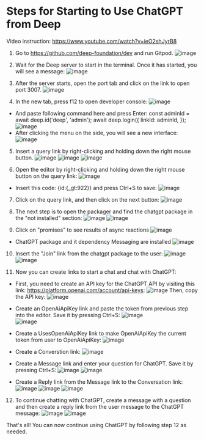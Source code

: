 # Steps for Starting to Use ChatGPT from Deep



Video instruction: https://www.youtube.com/watch?v=ieO2shJyrB8

1. Go to https://github.com/deep-foundation/dev and run Gitpod.
![image](https://user-images.githubusercontent.com/58123600/228636978-0b838aef-43a8-47e1-af20-8ef08911f664.png)

2. Wait for the Deep server to start in the terminal. Once it has started, you will see a message:
![image](https://user-images.githubusercontent.com/58123600/228638401-df7c85da-f5a0-4158-a050-4d6508d3daec.png)
 
3. After the server starts, open the port tab and click on the link to open port 3007.
![image](https://user-images.githubusercontent.com/58123600/228638897-f6373709-ab72-4903-b624-95747d3bff22.png)

4. In the new tab, press f12 to open developer console:
![image](https://user-images.githubusercontent.com/58123600/228978982-b89ab3f8-e22c-47b1-ba58-93b1ee694cab.png)
* And paste following command here and press Enter:
 const adminId = await deep.id('deep', 'admin');
 await deep.login({
  linkId: adminId,
 });
![image](https://user-images.githubusercontent.com/58123600/228979141-e2742a5f-3cd0-4dfe-a094-29c3e9793349.png)
* After clicking the menu on the side, you will see a new interface:
![image](https://user-images.githubusercontent.com/58123600/228640653-5f3cb522-2476-496f-9f18-f40a7abe09a2.png)

5. Insert a query link by right-clicking and holding down the right mouse button.
![image](https://user-images.githubusercontent.com/58123600/228641593-69766ea5-2f89-4e8f-9e3a-a628a9c766b2.png)
![image](https://user-images.githubusercontent.com/58123600/228641719-45fdb877-2430-4872-b431-fe4475834035.png)
![image](https://user-images.githubusercontent.com/58123600/228641728-9d1d948e-cdfc-46e1-80f7-f52e38bf3367.png)

6. Open the editor by right-clicking and holding down the right mouse button on the query link:
![image](https://user-images.githubusercontent.com/58123600/228642069-46c84818-0600-4496-93b3-fa78f3081b2b.png)
* Insert this code: {id:{_gt:922}} and press Ctrl+S to save:
![image](https://user-images.githubusercontent.com/58123600/228642257-551f0a16-ce4d-4fd3-ab4c-3c4d65b251cb.png)

7. Click on the query link, and then click on the next button:
![image](https://user-images.githubusercontent.com/58123600/228642826-15ce35ad-25b1-4a85-8671-46b277e93fd8.png)

8. The next step is to open the packager and find the chatgpt package in the "not installed" section:
![image](https://user-images.githubusercontent.com/58123600/228643018-52128c0a-c850-4bea-9ae5-0ca4a59d93be.png)
![image](https://user-images.githubusercontent.com/58123600/228643113-e6a8f64b-bbd9-4409-a6eb-5b3655b6bcd3.png)

9. Click on "promises" to see results of async reactions
![image](https://user-images.githubusercontent.com/58123600/228643307-0a404425-5087-467d-80f1-948b2c75cb7c.png)
* ChatGPT package and it dependency Messaging are installed
![image](https://user-images.githubusercontent.com/58123600/228643606-082c546d-39ca-4c08-aa36-357e9018d6f5.png)

10. Insert the "Join" link from the chatgpt package to the user:
![image](https://user-images.githubusercontent.com/58123600/228644111-ea9bb52d-bd82-4075-b788-aea1419e8050.png)
![image](https://user-images.githubusercontent.com/58123600/228644352-4da12f75-1cf6-4c74-8726-26b06344bf99.png)

11. Now you can create links to start a chat and chat with ChatGPT:
* First, you need to create an API key for the ChatGPT API by visiting this link: https://platform.openai.com/account/api-keys:
![image](https://user-images.githubusercontent.com/58123600/228636188-df420f07-e112-4395-a260-bb8af2e238f6.png)
Then, copy the API key:
![image](https://user-images.githubusercontent.com/58123600/228636391-f038806c-afd9-456b-904c-d8ad5822d3b0.png)

* Create an OpenAiApiKey link and paste the token from previous step into the editor. Save it by pressing Ctrl+S:
![image](https://user-images.githubusercontent.com/58123600/228644980-d7019a20-ead0-4df8-8a41-433defd47606.png)    
![image](https://user-images.githubusercontent.com/58123600/228645514-76c77927-3a36-48d4-84e2-68486246b199.png)
    
* Create a UsesOpenAiApiKey link to make OpenAiApiKey the current token from user to OpenAiApiKey:
![image](https://user-images.githubusercontent.com/58123600/228646016-9ac76d69-bf7b-471a-84b1-d59bb2771432.png)
    
* Create a Converstion link:
![image](https://user-images.githubusercontent.com/58123600/228646100-8339f78b-d02f-455a-9e2a-c041b4f43e98.png)

* Create a Message link and enter your question for ChatGPT. Save it by pressing Ctrl+S:
![image](https://user-images.githubusercontent.com/58123600/228646273-c15c36e7-b51d-4242-9e8d-0b8b16c50844.png)
![image](https://user-images.githubusercontent.com/58123600/228646980-fbca8e1f-9feb-4875-822c-166daf8082b6.png)
    
* Create a Reply link from the Message link to the Conversation link:
![image](https://user-images.githubusercontent.com/58123600/228646880-b2ca0873-8177-4661-a22a-776dcdf1eb30.png)
![image](https://user-images.githubusercontent.com/58123600/228647193-f6872bd5-5725-4849-ae1b-72175847c012.png)
![image](https://user-images.githubusercontent.com/58123600/228650984-6fec466d-6b42-4d6f-9411-ee465952cfc0.png)
    
12. To continue chatting with ChatGPT, create a message with a question and then create a reply link from the user message to the ChatGPT message:
![image](https://user-images.githubusercontent.com/58123600/228651204-c9a3b1df-ae55-4e13-8ff0-883b2721a244.png)
![image](https://user-images.githubusercontent.com/58123600/228651669-792f39d0-2327-4e9c-8188-c8eb11ba297e.png)

That's all! You can now continue using ChatGPT by following step 12 as needed.


    





